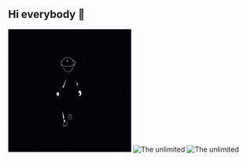 ## Hi everybody 👋


<img src ="https://github.com/AIexUrban/AIexUrban/blob/main/post-100431-1403700348.gif" alt="The unlimited" width="250">

<img src ="https://img.shields.io/badge/py-python-blue?style=plastic&logo=python&logoColor=green" alt="The unlimited" width="100">

<img src ="https://img.shields.io/badge/I%20don't%20lose%20my%20-pessimism-darkred" alt="The unlimited" width="80">
